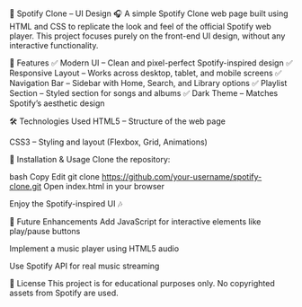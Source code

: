 🎵 Spotify Clone – UI Design 🎧
A simple Spotify Clone web page built using HTML and CSS to replicate the look and feel of the official Spotify web player. This project focuses purely on the front-end UI design, without any interactive functionality.

🚀 Features
✅ Modern UI – Clean and pixel-perfect Spotify-inspired design
✅ Responsive Layout – Works across desktop, tablet, and mobile screens
✅ Navigation Bar – Sidebar with Home, Search, and Library options
✅ Playlist Section – Styled section for songs and albums
✅ Dark Theme – Matches Spotify’s aesthetic design

🛠️ Technologies Used
HTML5 – Structure of the web page

CSS3 – Styling and layout (Flexbox, Grid, Animations)


🔧 Installation & Usage
Clone the repository:

bash
Copy
Edit
git clone https://github.com/your-username/spotify-clone.git
Open index.html in your browser

Enjoy the Spotify-inspired UI 🎶

🎯 Future Enhancements
Add JavaScript for interactive elements like play/pause buttons

Implement a music player using HTML5 audio

Use Spotify API for real music streaming

📜 License
This project is for educational purposes only. No copyrighted assets from Spotify are used.
